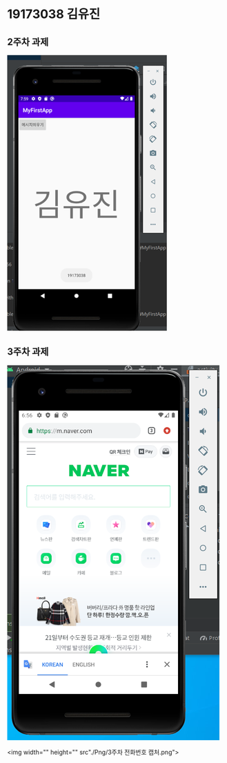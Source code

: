# 19173038 김유진

## 2주차 과제
   <img src="https://raw.githubusercontent.com/yujin211/MyFirstRepository/master/Png/2%EC%A3%BC%EC%B0%A8%20%EA%B3%BC%EC%A0%9C%EB%AC%BC%20%EC%BA%A1%EC%B2%98%ED%99%94%EB%A9%B4.PNG" width=""></img>
## 3주차 과제
  <img src="https://raw.githubusercontent.com/yujin211/MyFirstRepository/master/Png/3%EC%A3%BC%EC%B0%A8%20%EB%84%A4%EC%9D%B4%EB%B2%84%20%EC%BA%A1%EC%B2%98.PNG" width=""></img>
  
  <img width="" height="" src"./Png/3주차 전화번호 캡처.png"></img>
  


